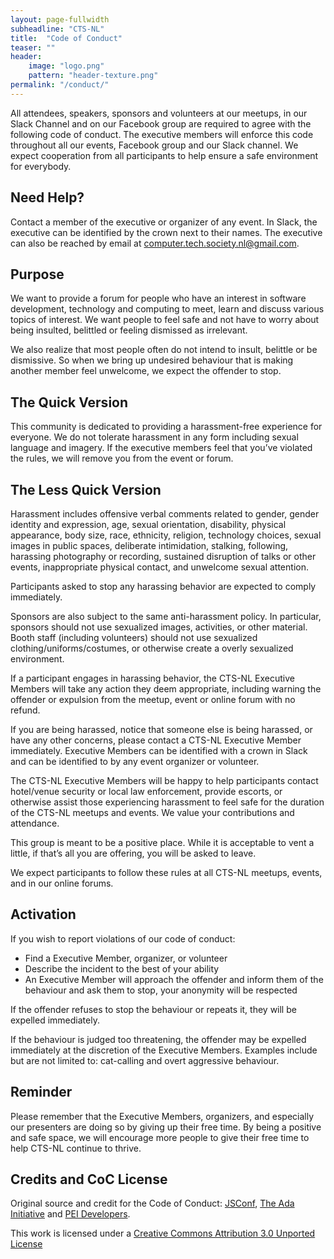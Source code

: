 ```yaml
---
layout: page-fullwidth
subheadline: "CTS-NL"
title:  "Code of Conduct"
teaser: ""
header:
    image: "logo.png"
    pattern: "header-texture.png"
permalink: "/conduct/"
---
```


All attendees, speakers, sponsors and volunteers at our meetups, in our Slack Channel and on our Facebook group are
required to agree with the following code of conduct. The executive members will enforce this code throughout all
our events, Facebook group and our Slack channel. We expect cooperation from all participants to help ensure a safe
environment for everybody.


## Need Help?

Contact a member of the executive or organizer of any event. In Slack, the executive can be identified by the crown
next to their names. The executive can also be reached by email at computer.tech.society.nl@gmail.com.

## Purpose

We want to provide a forum for people who have an interest in software development, technology and computing to meet,
learn and discuss various topics of interest. We want people to feel safe and not have to worry about being insulted,
belittled or feeling dismissed as irrelevant.

We also realize that most people often do not intend to insult, belittle or be dismissive. So when we bring up undesired
behaviour that is making another member feel unwelcome, we expect the offender to stop.

## The Quick Version

This community is dedicated to providing a harassment-free experience for everyone. We do not tolerate harassment in any
form including sexual language and imagery. If the executive members feel that you’ve violated the rules, we will remove
you from the event or forum.

## The Less Quick Version

Harassment includes offensive verbal comments related to gender, gender identity and expression, age, sexual
orientation, disability, physical appearance, body size, race, ethnicity, religion, technology choices, sexual images in
public spaces, deliberate intimidation, stalking, following, harassing photography or recording, sustained disruption of
talks or other events, inappropriate physical contact, and unwelcome sexual attention.

Participants asked to stop any harassing behavior are expected to comply immediately.

Sponsors are also subject to the same anti-harassment policy. In particular, sponsors should not use sexualized images,
activities, or other material. Booth staff (including volunteers) should not use sexualized clothing/uniforms/costumes,
or otherwise create a overly sexualized environment.

If a participant engages in harassing behavior, the CTS-NL Executive Members will take any action they deem appropriate,
including warning the offender or expulsion from the meetup, event or online forum with no refund.

If you are being harassed, notice that someone else is being harassed, or have any other concerns, please contact a
CTS-NL Executive Member immediately. Executive Members can be identified with a crown in Slack and can be identified to
by any event organizer or volunteer.

The CTS-NL Executive Members will be happy to help participants contact hotel/venue security or local law enforcement,
provide escorts, or otherwise assist those experiencing harassment to feel safe for the duration of the CTS-NL meetups
and events. We value your contributions and attendance.

This group is meant to be a positive place. While it is acceptable to vent a little, if that’s all you are offering, you
will be asked to leave.

We expect participants to follow these rules at all CTS-NL meetups, events, and in our online forums.

## Activation

If you wish to report violations of our code of conduct:

* Find a Executive Member, organizer, or volunteer
* Describe the incident to the best of your ability
* An Executive Member will approach the offender and inform them of the behaviour and ask them to stop, your anonymity
will be respected


If the offender refuses to stop the behaviour or repeats it, they will be expelled immediately.

If the behaviour is judged too threatening, the offender may be expelled immediately at the discretion of the 
Executive Members. Examples include but are not limited to: cat-calling and overt aggressive behaviour.

## Reminder

Please remember that the Executive Members, organizers, and especially our presenters are doing so by giving up their
free time. By being a positive and safe space, we will encourage more people to give their free time to help CTS-NL
continue to thrive.

## Credits and CoC License

Original source and credit for the Code of Conduct: [JSConf](http://2012.jsconf.us/#/about),
[The Ada Initiative](http://geekfeminism.wikia.com/wiki/Conference_anti-harassment/Policy) and
[PEI Developers](http://peidevs.github.io).

This work is licensed under a [Creative Commons Attribution 3.0 Unported License](http://creativecommons.org/licenses/by/3.0/deed.en_US)
